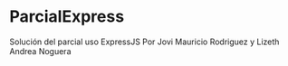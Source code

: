 # ParcialExpress
Solución del parcial uso ExpressJS Por Jovi Mauricio Rodriguez y Lizeth Andrea Noguera
